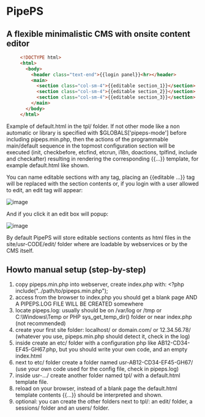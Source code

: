 # PipePS

## A flexible minimalistic CMS with onsite content editor

```html
     <!DOCTYPE html>
     <html>
       <body>
         <header class="text-end">{{login panel}}<hr></header>
         <main>
           <section class="col-sm-4">{{editable section_1}}</section>
           <section class="col-sm-4">{{editable section_2}}</section>
           <section class="col-sm-4">{{editable section_3}}</section>
         </main>
       </body>
     </html>
```
Example of default.html in the tpl/ folder. If not other mode like a non automatic or library is specified with $GLOBALS['pipeps-mode'] before including pipeps.min.php, then the actions of the programmable main/default sequence in the topmost configuration section will be executed (init, checkbefore, etcfind, etcrun, i18n, doactions, tplfind, include and checkafter) resulting in rendering the corresponding {{...}} template, for example default.html like shown.

You can name editable sections with any tag, placing an {{editable ...}} tag will be replaced with the section contents or, if you login with a user allowed to edit, an edit tag will appear:

![image](https://github.com/user-attachments/assets/36cfbf98-78a8-4a39-9fff-4b4c744a259c)

And if you click it an edit box will popup:

![image](https://github.com/user-attachments/assets/1033a3bc-cd98-495d-9e7b-5090a3930c36)

By default PipePS will store editable sections contents as html files in the site/usr-CODE/edit/ folder where are loadable by webservices or by the CMS itself.

## Howto manual setup (step-by-step)
1. copy pipeps.min.php into webserver, create index.php with: <?php include("../path/to/pipeps.min.php");
2. access from the browser to index.php you should get a blank page AND A PIPEPS.LOG FILE WILL BE CREATED somewhere
3. locate pipeps.log: usually should be on /var/log or /tmp or C:\Windows\Temp or PHP sys_get_temp_dir() folder or near index.php (not recommended)
4. create your first site folder: localhost/ or domain.com/ or 12.34.56.78/ (whatever you use, pipeps.min.php should detect it, check in the log)
5. inside create an etc/ folder with a configuration php like AB12-CD34-EF45-GH67.php, but you should write your own code, and an empty index.html
6. next to etc/ folder create a folder named usr-AB12-CD34-EF45-GH67/ (use your own code used for the config file, check in pipeps.log)
7. inside usr-.../ create another folder named tpl/ with a default.html template file.
8. reload on your browser, instead of a blank page the default.html template contents {{...}} should be interpreted and shown.
9. optional: you can create the other folders next to tpl/: an edit/ folder, a sessions/ folder and an users/ folder.
